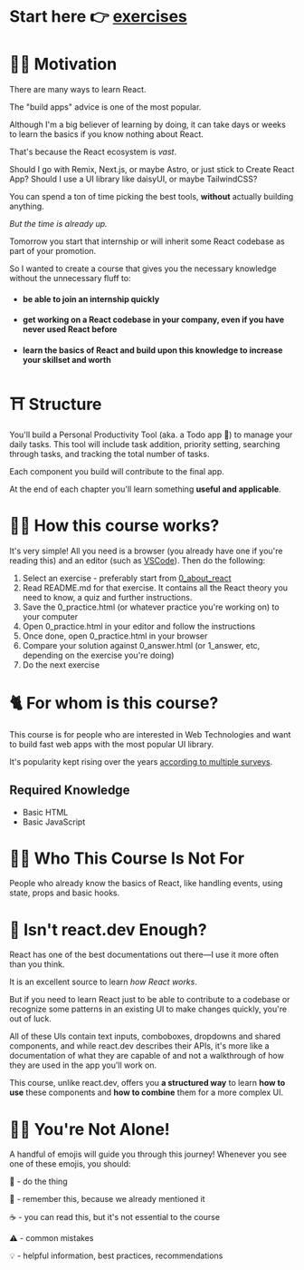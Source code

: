 # Start here 👉 [exercises](exercises)

# 🧑‍🏫 Motivation

There are many ways to learn React.

The "build apps" advice is one of the most popular.

Although I'm a big believer of learning by doing, it can take days or weeks to learn the basics if you know nothing about React.

That's because the React ecosystem is *vast*.

Should I go with Remix, Next.js, or maybe Astro, or just stick to Create React App? Should I use a UI library like daisyUI, or maybe TailwindCSS?

You can spend a ton of time picking the best tools, **without** actually building anything.

*But the time is already up.*

Tomorrow you start that internship or will inherit some React codebase as part of your promotion.

So I wanted to create a course that gives you the necessary knowledge without the unnecessary fluff to:
 - #### be able to join an internship quickly
 - #### get working on a React codebase in your company, even if you have never used React before
 - #### learn the basics of React and build upon this knowledge to increase your skillset and worth

# ⛩️ Structure

You'll build a Personal Productivity Tool (aka. a Todo app 🥁) to manage your daily tasks. This tool will include task addition, priority setting, searching through tasks, and tracking the total number of tasks.

Each component you build will contribute to the final app.

At the end of each chapter you'll learn something **useful and applicable**.

# 🧑‍💻 How this course works?

It's very simple! All you need is a browser (you already have one if you're reading this) and an editor (such as [VSCode](https://code.visualstudio.com)). Then do the following:

1. Select an exercise - preferably start from [0_about_react](/0_about_react)
1. Read README.md for that exercise. It contains all the React theory you need to know, a quiz and further instructions.
1. Save the 0_practice.html (or whatever practice you're working on) to your computer
1. Open 0_practice.html in your editor and follow the instructions
1. Once done, open 0_practice.html in your browser
1. Compare your solution against 0_answer.html (or 1_answer, etc, depending on the exercise you're doing)
1. Do the next exercise

# 🐈 For whom is this course?

This course is for people who are interested in Web Technologies and want to build fast web apps with the most popular UI library.

It's popularity kept rising over the years [according to multiple surveys](https://gist.github.com/tkrotoff/b1caa4c3a185629299ec234d2314e190).

## Required Knowledge
 - Basic HTML
 - Basic JavaScript

# 🧟‍♀️ Who This Course Is Not For

People who already know the basics of React, like handling events, using state, props and basic hooks.

# 🧐 Isn't react.dev Enough?

React has one of the best documentations out there—I use it more often than you think.

It is an excellent source to learn *how React works*.

But if you need to learn React just to be able to contribute to a codebase or recognize some patterns in an existing UI to make changes quickly, you're out of luck.

All of these UIs contain text inputs, comboboxes, dropdowns and shared components, and while react.dev describes their APIs, it's more like a documentation of what they are capable of and not a walkthrough of how they are used in the app you'll work on.

This course, unlike react.dev, offers you **a structured way** to learn **how to use** these components and **how to combine** them for a more complex UI.

# 🧑‍🌾 You're Not Alone!

A handful of emojis will guide you through this journey! Whenever you see one of these emojis, you should:

👷 - do the thing

💭 - remember this, because we already mentioned it

☕️ - you can read this, but it's not essential to the course

⚠️ - common mistakes

💡 - helpful information, best practices, recommendations